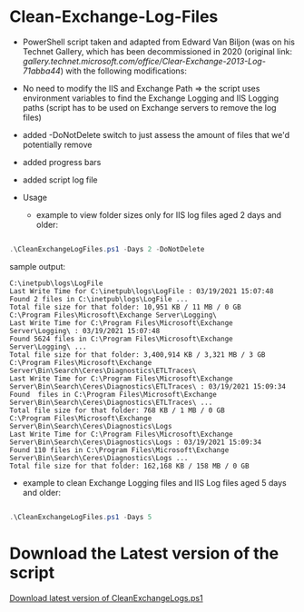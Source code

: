# Clean-Exchange-Log-Files
- PowerShell script taken and adapted from Edward Van Biljon (was on his Technet Gallery, which has been decommissioned in 2020 (original link: *gallery.technet.microsoft.com/office/Clear-Exchange-2013-Log-71abba44*) with the following modifications:

- No need to modify the IIS and Exchange Path => the script uses environment variables to find the Exchange Logging and IIS Logging paths (script has to be used on Exchange servers to remove the log files)

- added -DoNotDelete switch to just assess the amount of files that we'd potentially remove

- added progress bars

- added script log file

- Usage 

  - example to view folder sizes only for IIS log files aged 2 days and older:

```powershell

.\CleanExchangeLogFiles.ps1 -Days 2 -DoNotDelete

```

sample output:
```output
C:\inetpub\logs\LogFile
Last Write Time for C:\inetpub\logs\LogFile : 03/19/2021 15:07:48
Found 2 files in C:\inetpub\logs\LogFile ...
Total file size for that folder: 10,951 KB / 11 MB / 0 GB
C:\Program Files\Microsoft\Exchange Server\Logging\
Last Write Time for C:\Program Files\Microsoft\Exchange Server\Logging\ : 03/19/2021 15:07:48
Found 5624 files in C:\Program Files\Microsoft\Exchange Server\Logging\ ...
Total file size for that folder: 3,400,914 KB / 3,321 MB / 3 GB
C:\Program Files\Microsoft\Exchange Server\Bin\Search\Ceres\Diagnostics\ETLTraces\
Last Write Time for C:\Program Files\Microsoft\Exchange Server\Bin\Search\Ceres\Diagnostics\ETLTraces\ : 03/19/2021 15:09:34
Found  files in C:\Program Files\Microsoft\Exchange Server\Bin\Search\Ceres\Diagnostics\ETLTraces\ ...
Total file size for that folder: 768 KB / 1 MB / 0 GB
C:\Program Files\Microsoft\Exchange Server\Bin\Search\Ceres\Diagnostics\Logs
Last Write Time for C:\Program Files\Microsoft\Exchange Server\Bin\Search\Ceres\Diagnostics\Logs : 03/19/2021 15:09:34
Found 110 files in C:\Program Files\Microsoft\Exchange Server\Bin\Search\Ceres\Diagnostics\Logs ...
Total file size for that folder: 162,168 KB / 158 MB / 0 GB
```

  - example to clean Exchange Logging files and IIS Log files aged 5 days and older:

```powershell

.\CleanExchangeLogFiles.ps1 -Days 5

```

# Download the Latest version of the script

[Download latest version of CleanExchangeLogs.ps1](https://github.com/SammyKrosoft/Clean-Exchange-Log-Files/releases/latest/download/CleanExchangeLogs.ps1)
